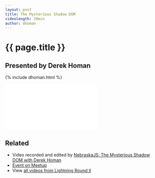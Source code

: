 ```yaml
---
layout: post
title: The Mysterious Shadow DOM
videolength: 20min
author: dhoman
---
```


# {{ page.title }}

## Presented by Derek Homan

{% include dhoman.html %}

<div class="fluid-width-video-wrapper"><iframe src="//www.youtube.com/embed/47MShEoKQO4" frameborder="0" allowfullscreen></iframe></div>

## Related

* Video recorded and edited by [NebraskaJS: The Mysterious Shadow DOM with Derek Homan](http://www.youtube.com/watch?v=47MShEoKQO4)
* [Event on Meetup](http://www.meetup.com/nebraskajs/events/181849992/)
* View [all videos from Lightning Round II](http://www.youtube.com/playlist?list=PLCCU6TIglvLHdiJPU2_qPF0Z2y8qMqq56)